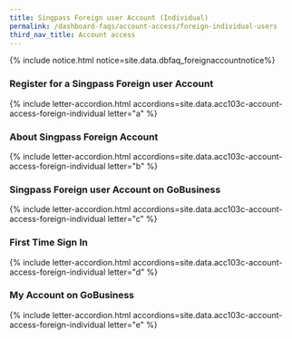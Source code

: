 ```yaml
---
title: Singpass Foreign user Account (Individual)
permalink: /dashboard-faqs/account-access/foreign-individual-users
third_nav_title: Account access
---
```


{% include notice.html notice=site.data.dbfaq_foreignaccountnotice%} 

### Register for a Singpass Foreign user Account

{% include letter-accordion.html accordions=site.data.acc103c-account-access-foreign-individual letter="a" %}

### About Singpass Foreign Account

{% include letter-accordion.html accordions=site.data.acc103c-account-access-foreign-individual letter="b" %}

### Singpass Foreign user Account on GoBusiness

{% include letter-accordion.html accordions=site.data.acc103c-account-access-foreign-individual letter="c" %}

### First Time Sign In

{% include letter-accordion.html accordions=site.data.acc103c-account-access-foreign-individual letter="d" %}

### My Account on GoBusiness

{% include letter-accordion.html accordions=site.data.acc103c-account-access-foreign-individual letter="e" %}
